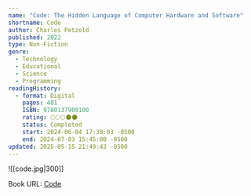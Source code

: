 ```yaml
---
name: "Code: The Hidden Language of Computer Hardware and Software"
shortname: Code
author: Charles Petzold
published: 2022
type: Non-Fiction
genre:
  - Technology
  - Educational
  - Science
  - Programming
readingHistory:
  - format: Digital
    pages: 481
    ISBN: 9780137909100
    rating: 🌕🌕🌕🌑🌑
    status: Completed
    start: 2024-06-04 17:30:03 -0500
    end: 2024-07-03 15:45:00 -0500
updated: 2025-05-15 21:49:43 -0500
---
```


![[code.jpg|300]]

Book URL: [Code](https://www.goodreads.com/book/show/44882.Code)
